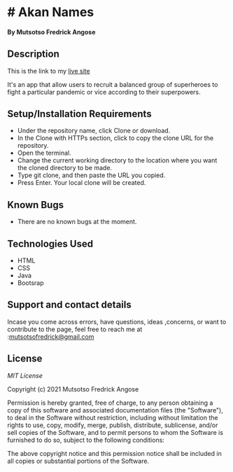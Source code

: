 # # Akan Names
#### By **Mutsotso Fredrick Angose**
## Description

 This is the link to my [live site]()

 It's an app that allow users to recruit a balanced group of superheroes to fight a particular pandemic or vice according to their superpowers.
## Setup/Installation Requirements
* Under the repository name, click Clone or download.
* In the Clone with HTTPs section, click  to copy the clone URL for the repository.
* Open the terminal.
* Change the current working directory to the location where you want the cloned directory to be made.
* Type git clone, and then paste the URL you copied.
* Press Enter. Your local clone will be created.
## Known Bugs
* There are no known bugs at the moment.
## Technologies Used
* HTML
* CSS
* Java
* Bootsrap
## Support and contact details
Incase you come across errors, have questions, ideas ,concerns, or want to contribute to the page, feel free to reach me at :mutsotsofredrick@gmail.com 

## License
*MIT License*

Copyright (c) 2021 Mutsotso Fredrick Angose

Permission is hereby granted, free of charge, to any person obtaining a copy
of this software and associated documentation files (the "Software"), to deal
in the Software without restriction, including without limitation the rights
to use, copy, modify, merge, publish, distribute, sublicense, and/or sell
copies of the Software, and to permit persons to whom the Software is
furnished to do so, subject to the following conditions:

The above copyright notice and this permission notice shall be included in all
copies or substantial portions of the Software.

 
